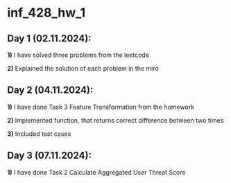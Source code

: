 # inf_428_hw_1

  ## Day 1 (02.11.2024):
  **1)** I have solved three problems from the leetcode 
  
  **2)** Explained the solution of each problem in the miro

  ## Day 2 (04.11.2024):
  **1)** I have done Task 3 Feature Transformation from the homework
  
  **2)** Implemented function, that returns correct difference between two times

  **3)**  Included test cases

  ## Day 3 (07.11.2024):
  **1)** I have done Task 2 Calculate Aggregated User Threat Score
